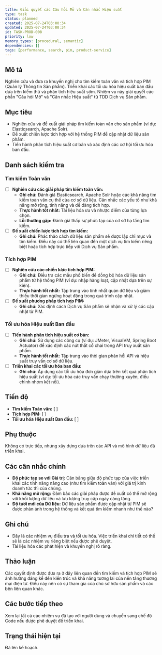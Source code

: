 ```yaml
---
title: Giải quyết các Câu hỏi Mở và Cân nhắc Hiệu suất
type: task
status: planned
created: 2025-07-24T03:00:34
updated: 2025-07-24T03:00:34
id: TASK-PROD-008
priority: low
memory_types: [procedural, semantic]
dependencies: []
tags: [performance, search, pim, product-service]
---
```


## Mô tả

Nghiên cứu và đưa ra khuyến nghị cho tìm kiếm toàn văn và tích hợp PIM (Quản lý Thông tin Sản phẩm). Triển khai các tối ưu hóa hiệu suất ban đầu dựa trên kiểm thử và phân tích hiệu suất sớm. Nhiệm vụ này giải quyết các phần "Câu hỏi Mở" và "Cân nhắc Hiệu suất" từ TDD Dịch vụ Sản phẩm.

## Mục tiêu

*   Nghiên cứu và đề xuất giải pháp tìm kiếm toàn văn cho sản phẩm (ví dụ: Elasticsearch, Apache Solr).
*   Đề xuất chiến lược tích hợp với hệ thống PIM để cập nhật dữ liệu sản phẩm.
*   Tiến hành phân tích hiệu suất cơ bản và xác định các cơ hội tối ưu hóa ban đầu.

## Danh sách kiểm tra

### Tìm kiếm Toàn văn
- [ ] **Nghiên cứu các giải pháp tìm kiếm toàn văn:**
    - **Ghi chú:** Đánh giá Elasticsearch, Apache Solr hoặc các khả năng tìm kiếm toàn văn cụ thể của cơ sở dữ liệu. Cân nhắc các yếu tố như khả năng mở rộng, tính năng và dễ dàng tích hợp.
    - **Thực hành tốt nhất:** Tài liệu hóa ưu và nhược điểm của từng lựa chọn.
    - **Lỗi thường gặp:** Đánh giá thấp sự phức tạp của cơ sở hạ tầng tìm kiếm.
- [ ] **Đề xuất chiến lược tích hợp tìm kiếm:**
    - **Ghi chú:** Phác thảo cách dữ liệu sản phẩm sẽ được lập chỉ mục và tìm kiếm. Điều này có thể liên quan đến một dịch vụ tìm kiếm riêng biệt hoặc tích hợp trực tiếp với Dịch vụ Sản phẩm.

### Tích hợp PIM
- [ ] **Nghiên cứu các chiến lược tích hợp PIM:**
    - **Ghi chú:** Điều tra các mẫu phổ biến để đồng bộ hóa dữ liệu sản phẩm từ hệ thống PIM (ví dụ: nhập hàng loạt, cập nhật dựa trên sự kiện).
    - **Thực hành tốt nhất:** Tập trung vào tính nhất quán dữ liệu và giảm thiểu thời gian ngừng hoạt động trong quá trình cập nhật.
- [ ] **Đề xuất phương pháp tích hợp PIM:**
    - **Ghi chú:** Xác định cách Dịch vụ Sản phẩm sẽ nhận và xử lý các cập nhật từ PIM.

### Tối ưu hóa Hiệu suất Ban đầu
- [ ] **Tiến hành phân tích hiệu suất cơ bản:**
    - **Ghi chú:** Sử dụng các công cụ (ví dụ: JMeter, VisualVM, Spring Boot Actuator) để xác định các nút thắt cổ chai trong API truy xuất sản phẩm.
    - **Thực hành tốt nhất:** Tập trung vào thời gian phản hồi API và hiệu suất truy vấn cơ sở dữ liệu.
- [ ] **Triển khai các tối ưu hóa ban đầu:**
    - **Ghi chú:** Áp dụng các tối ưu hóa đơn giản dựa trên kết quả phân tích hiệu suất (ví dụ: tối ưu hóa các truy vấn chạy thường xuyên, điều chỉnh nhóm kết nối).

## Tiến độ

*   **Tìm kiếm Toàn văn:** [ ]
*   **Tích hợp PIM:** [ ]
*   **Tối ưu hóa Hiệu suất Ban đầu:** [ ]

## Phụ thuộc

Không có trực tiếp, nhưng xây dựng dựa trên các API và mô hình dữ liệu đã triển khai.

## Các cân nhắc chính

*   **Độ phức tạp so với Giá trị:** Cân bằng giữa độ phức tạp của việc triển khai các tính năng nâng cao (như tìm kiếm toàn văn) với giá trị kinh doanh tức thì của chúng.
*   **Khả năng mở rộng:** Đảm bảo các giải pháp được đề xuất có thể mở rộng với khối lượng dữ liệu và lưu lượng truy cập ngày càng tăng.
*   **Độ tươi mới của Dữ liệu:** Dữ liệu sản phẩm được cập nhật từ PIM sẽ được phản ánh trong hệ thống và kết quả tìm kiếm nhanh như thế nào?

## Ghi chú

*   Đây là các nhiệm vụ điều tra và tối ưu hóa. Việc triển khai chi tiết có thể sẽ là các nhiệm vụ riêng biệt nếu được phê duyệt.
*   Tài liệu hóa các phát hiện và khuyến nghị rõ ràng.

## Thảo luận

Các quyết định được đưa ra ở đây liên quan đến tìm kiếm và tích hợp PIM sẽ ảnh hưởng đáng kể đến kiến trúc và khả năng tương lai của nền tảng thương mại điện tử. Điều này nên có sự tham gia của chủ sở hữu sản phẩm và các bên liên quan khác.

## Các bước tiếp theo

Xem lại tất cả các nhiệm vụ đã tạo với người dùng và chuyển sang chế độ Code nếu được phê duyệt để triển khai.

## Trạng thái hiện tại

Đã lên kế hoạch.